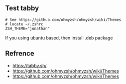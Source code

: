 ## Test tabby 

```
# See https://github.com/ohmyzsh/ohmyzsh/wiki/Themes
# locate ~/.zshrc
ZSH_THEME="jonathan"
```

If you using ubuntu based, then install .deb package 


## Refrence 
- https://tabby.sh/ 
- https://github.com/ohmyzsh/ohmyzsh/wiki/Themes 
- https://github.com/ohmyzsh/ohmyzsh/wiki/Themes 
